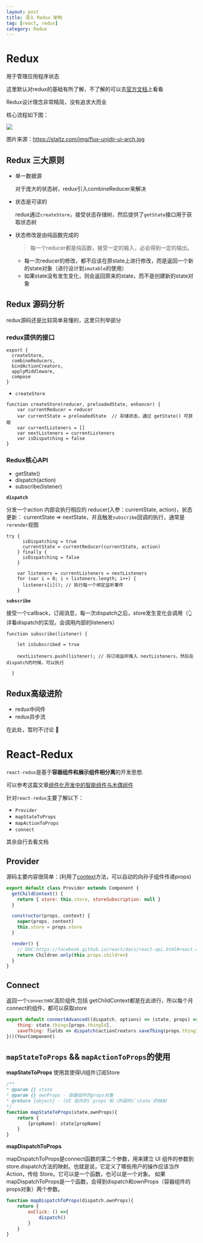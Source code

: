 ```yaml
---
layout: post
title: 深入 Redux 架构
tag: [react, redux]
category: Redux
---
```

# Redux

用于管理应用程序状态

这里默认对redux的基础有所了解，不了解的可以去[官方文档](http://cn.redux.js.org/)上看看

Redux设计理念非常精简，没有追求大而全

核心流程如下图：

![](https://staltz.com/img/flux-unidir-ui-arch.jpg)

图片来源：https://staltz.com/img/flux-unidir-ui-arch.jpg




## Redux 三大原则

- 单一数据源

    对于庞大的状态树，redux引入combineReducer来解决

- 状态是可读的

    redux通过`createStore`，接受状态存储树，然后提供了`getState`接口用于获取状态树

- 状态修改是由纯函数完成的

    > 每一个reducer都是纯函数，接受一定的输入，必会得到一定的输出。
    
    - 每一次reducer的修改，都不应该在原state上进行修改，而是返回一个新的state对象（进行设计到`imutable`的使用）
    - 如果state没有发生变化，则会返回原来的state，而不是创建新的state对象

## Redux 源码分析

redux源码还是比较简单易懂的，这里只列举部分

### **redux提供的接口**

```
export {
  createStore,
  combineReducers,
  bindActionCreators,
  applyMiddleware,
  compose
}
```

- `createStore`

```
function createStore(reducer, preloadedState, enhancer) {
    var currentReducer = reducer
    var currentState = preloadedState  // 存储状态，通过 getState() 可获取
    var currentListeners = []
    var nextListeners = currentListeners
    var isDispatching = false
}
```

### **Redux核心API**

- getState()
- dispatch(action)
- subscribe(listener)

**`dispatch`**

分发一个action 内部会执行相应的 reducer(入参：currentState, action)，状态更新： currentState => nextState，并且触发`subscribe`回调的执行，通常是`rerender`视图

```
try {
      isDispatching = true
      currentState = currentReducer(currentState, action)
    } finally {
      isDispatching = false
    }

    var listeners = currentListeners = nextListeners
    for (var i = 0; i < listeners.length; i++) {
      listeners[i](); // 执行每一个绑定监听事件
    }
```

**`subscribe`**

接受一个callback，订阅消息，每一次dispatch之后，store发生变化会调用（👆 详看dispatch的实现，会调用内部的listeners）

```
function subscribe(listener) {

    let isSubscribed = true

    nextListeners.push(listener); // 将订阅监听推入 nextListeners，然后在dispatch的时候，可以执行

  }
```

## Redux高级进阶

- redux中间件 
- redux异步流

在此处，暂时不讨论 💨

# React-Redux

`react-redux`是基于**容器组件和展示组件相分离**的开发思想.

可以参考这篇文章[组件化开发中的智能组件与木偶组件](https://juejin.im/entry/579ec0efc4c971005ade40ad)

针对`react-redux`主要了解以下：

- `Provider`
- `mapStateToProps`
- `mapActionToProps`
- `connect`

其余自行去看文档

## Provider

源码主要内容很简单：(利用了[context](https://facebook.github.io/react/docs/context.html)方法，可以自动的向孙子组件传递props)

```javascript
export default class Provider extends Component {
  getChildContext() {
    return { store: this.store, storeSubscription: null }
  }

  constructor(props, context) {
    super(props, context)
    this.store = props.store
  }

  render() {
    // DOC:https://facebook.github.io/react/docs/react-api.html#react.children
    return Children.only(this.props.children)
  }
}
```

## Connect

返回一个`connectHOC`高阶组件,包括 getChildContext都是在此进行，所以每个月connect的组件，都可以获取store

```javascript
export default connectAdvanced((dispatch, options) => (state, props) => ({
    thing: state.things[props.thingId],
    saveThing: fields => dispatch(actionCreators.saveThing(props.thingId, fields)),
}))(YourComponent)
```


## `mapStateToProps` && `mapActionToProps`的使用

**mapStateToProps** 使用其使得UI组件订阅Store

```javascript
/**
* @param {} state 
* @param {} ownProps - 容器组件的props对象
* @return {object} - (UI 组件的)`props`和（外部的)`state`的映射
*/
function mapStateToProps(state,ownProps){
    return {
        [propName]: state[propName]
    }
}

```

**mapDispatchToProps**

mapDispatchToProps是connect函数的第二个参数，用来建立 UI 组件的参数到store.dispatch方法的映射。也就是说，它定义了哪些用户的操作应该当作 Action，传给 Store。它可以是一个函数，也可以是一个对象。
如果mapDispatchToProps是一个函数，会得到dispatch和ownProps（容器组件的props对象）两个参数。

```javascript
function mapDispatchToProps(dispatch,ownProps){
    return {
        onClick: () =>{
            dispatch()
        }
    }
}
```